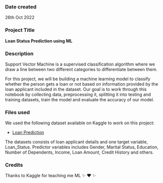 ### Date created
26th Oct 2022

### Project Title
**Loan Status Prediction using ML**

### Description
Support Vector Machine is a supervised classification algorithm where we draw a line between two different categories to differentiate between them.

For this project, we will be building a machine learning model to classify whether the person gets a loan or not based on information provided by the loan applicant included in the dataset. Our goal is to work through this notebook by collecting data, preprocessing it, splitting it into testing and training datasets, train the model and evaluate the accuracy of our model.

### Files used
We used the following dataset available on Kaggle to work on this project:

* [Loan Prediction](https://www.kaggle.com/datasets/ninzaami/loan-predication)

The datasets consists of loan applicant details and one target variable, Loan_Status. Predictor variables includes Gender, Marital Status, Education, Number of Dependents, Income, Loan Amount, Credit History and others.

### Credits
Thanks to Kaggle for teaching me ML :sparkles: :heart: :sparkles:
